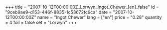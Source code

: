 +++
title = "2007-10-12T00:00:00Z_Lorwyn_Ingot_Chewer_[en]_false"
id = "9ceb9ae9-d153-446f-8835-1c53672fc9ca"
date = "2007-10-12T00:00:00Z"
name = "Ingot Chewer"
lang = ["en"]
price = "0.28"
quantity = 4
foil = false
set = "Lorwyn"
+++
